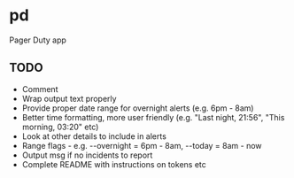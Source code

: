 # pd
Pager Duty app

## TODO
* Comment
* Wrap output text properly
* Provide proper date range for overnight alerts (e.g. 6pm - 8am)
* Better time formatting, more user friendly (e.g. "Last night, 21:56", "This morning, 03:20" etc)
* Look at other details to include in alerts
* Range flags - e.g. --overnight = 6pm - 8am, --today = 8am - now
* Output msg if no incidents to report
* Complete README with instructions on tokens etc
